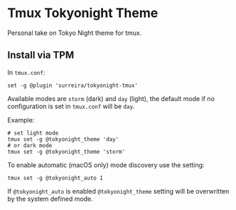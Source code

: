 # Tmux Tokyonight Theme

Personal take on Tokyo Night theme for tmux.

## Install via TPM

In `tmux.conf`:

```
set -g @plugin 'surreira/tokyonight-tmux'
```

Available modes are `storm` (dark) and `day` (light), the default mode if no
configuration is set in `tmux.conf` will be `day`.

Example:

```
# set light mode
tmux set -g @tokyonight_theme 'day'
# or dark mode
tmux set -g @tokyonight_theme 'storm'
```

To enable automatic (macOS only) mode discovery use the setting:

```
tmux set -g @tokyonight_auto 1
```

If `@tokyonight_auto` is enabled `@tokyonight_theme` setting will be overwritten
by the system defined mode.

